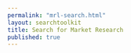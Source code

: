 ```yaml
---
permalink: "mrl-search.html"
layout: searchtoolkit
title: Search for Market Research 
published: true
---
```





<html>
<head>

</head>
<body>

<script src="javascripts/reports-script.js" type="text/javascript"></script>
<div id="reports-container"></div>


</body>
</html>
